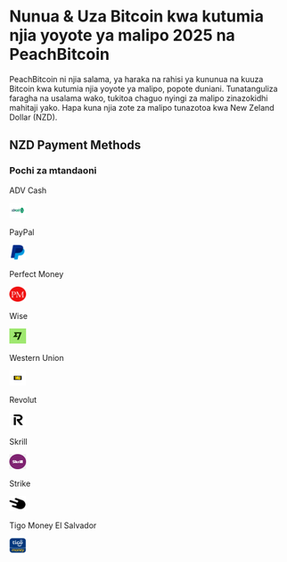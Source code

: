 <body class="payment-methods-page">

# Nunua & Uza Bitcoin kwa kutumia njia yoyote ya malipo 2025 na PeachBitcoin

PeachBitcoin ni njia salama, ya haraka na rahisi ya kununua na kuuza Bitcoin kwa kutumia njia yoyote ya malipo, popote duniani. Tunatanguliza faragha na usalama wako, tukitoa chaguo nyingi za malipo zinazokidhi mahitaji yako. Hapa kuna njia zote za malipo tunazotoa kwa New Zeland Dollar (NZD).

## NZD Payment Methods

### Pochi za mtandaoni

<div class="payment-grid">
    <div class="payment-grid-item">
        <p>ADV Cash</p> 
        <img src="/img/faq/logoimg/advcash.png" width="30px" height="27px" alt="Nunua bitcoin kwa ADV Cash, Uza bitcoin kwa ADV Cash">
    </div>
    <div class="payment-grid-item">
        <p>PayPal</p> 
        <img src="/img/faq/logoimg/paypal.png" width="30px" height="27px" alt="Nunua bitcoin kwa PayPal, Uza bitcoin kwa PayPal">
    </div>
    <div class="payment-grid-item">
        <p>Perfect Money</p> 
        <img src="/img/faq/logoimg/perfectmoney.png" width="30px" height="27px" alt="Nunua bitcoin kwa Perfect Money, Uza bitcoin kwa Perfect Money">
    </div>
    <div class="payment-grid-item">
        <p>Wise</p> 
        <img src="/img/faq/logoimg/wise.png" width="30px" height="27px" alt="Nunua bitcoin kwa Wise, Uza bitcoin kwa Wise">
    </div>
    <div class="payment-grid-item">
        <p>Western Union</p> 
        <img src="/img/faq/logoimg/westernunion.png" width="30px" height="27px" alt="Nunua bitcoin kwa Western Union, Uza bitcoin kwa Western Union">
    </div>
    <div class="payment-grid-item">
        <p>Revolut</p> 
        <img src="/img/faq/logoimg/revolut.png" width="30px" height="27px" alt="Nunua bitcoin kwa Revolut, Uza bitcoin kwa Revolut">
    </div>
    <div class="payment-grid-item">
        <p>Skrill</p> 
        <img src="/img/faq/logoimg/skrill.png" width="30px" height="27px" alt="Nunua bitcoin kwa Skrill, Uza bitcoin kwa Skrill">
    </div>
    <div class="payment-grid-item">
        <p>Strike</p> 
        <img src="/img/faq/logoimg/strike.png" width="30px" height="27px" alt="Nunua bitcoin kwa Strike, Uza bitcoin kwa Strike">
    </div>
    <div class="payment-grid-item">
        <p>Tigo Money El Salvador</p> 
        <img src="/img/faq/logoimg/tigomoney.png" width="30px" height="27px" alt="Nunua bitcoin kwa Tigo Money, Uza bitcoin kwa Tigo Money">
    </div>
</div>

</body>

